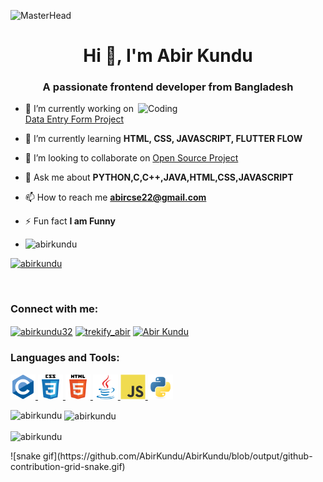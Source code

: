 



![MasterHead](https://cdn.dribbble.com/users/1245139/screenshots/4795849/barreirofreddy_tv_beachman.gif)
<h1 align="center">Hi 👋, I'm Abir Kundu</h1>
<h3 align="center" >A passionate frontend developer from Bangladesh</h3>
<img  align="right" alt="Coding" width ="300px" src="https://cdn.dribbble.com/users/525908/screenshots/3013825/coder.gif">




- 🔭 I’m currently working on [Data Entry Form Project](https://github.com/AbirKundu/Data-Entry-Form-Project)

- 🌱 I’m currently learning **HTML, CSS, JAVASCRIPT, FLUTTER FLOW**

- 👯 I’m looking to collaborate on [Open Source Project](https://github.com/TusharKesarwani/Front-End-Projects)

- 💬 Ask me about **PYTHON,C,C++,JAVA,HTML,CSS,JAVASCRIPT**

- 📫 How to reach me **abircse22@gmail.com**

- ⚡ Fun fact **I am Funny**
- <p align="left"> <img src="https://komarev.com/ghpvc/?username=abirkundu&label=Profile%20views&color=0e75b6&style=flat" alt="abirkundu" /> </p>

<p align="left"> <a href="https://github.com/ryo-ma/github-profile-trophy"><img src="https://github-profile-trophy.vercel.app/?username=abirkundu" alt="abirkundu" /></a> </p>

<p align="left"> <a href="https://twitter.com/" target="blank"><img src="https://img.shields.io/twitter/follow/?logo=twitter&style=for-the-badge" alt="" /></a> </p>

<h3 align="left">Connect with me:</h3>
<p align="left">
<a href="https://instagram.com/abirkundu32" target="blank"><img align="center" src="https://raw.githubusercontent.com/rahuldkjain/github-profile-readme-generator/master/src/images/icons/Social/instagram.svg" alt="abirkundu32" height="30" width="40" /></a>
<a href="https://www.youtube.com/c/trekify_abir" target="blank"><img align="center" src="https://raw.githubusercontent.com/rahuldkjain/github-profile-readme-generator/master/src/images/icons/Social/youtube.svg" alt="trekify_abir" height="30" width="40" /></a>
<a href="https://www.facebook.com/abir.kundu.9277" target="blank"><img align="center" src="https://brandlogos.net/wp-content/uploads/2021/04/facebook-icon.png" alt="Abir Kundu" height="50" width="50" /></a>
</p>

<h3 align="left">Languages and Tools:</h3>
<p align="left"> <a href="https://www.cprogramming.com/" target="_blank" rel="noreferrer"> <img src="https://raw.githubusercontent.com/devicons/devicon/master/icons/c/c-original.svg" alt="c" width="40" height="40"/> </a> <a href="https://www.w3schools.com/css/" target="_blank" rel="noreferrer"> <img src="https://raw.githubusercontent.com/devicons/devicon/master/icons/css3/css3-original-wordmark.svg" alt="css3" width="40" height="40"/> </a> <a href="https://www.w3.org/html/" target="_blank" rel="noreferrer"> <img src="https://raw.githubusercontent.com/devicons/devicon/master/icons/html5/html5-original-wordmark.svg" alt="html5" width="40" height="40"/> </a> <a href="https://www.java.com" target="_blank" rel="noreferrer"> <img src="https://raw.githubusercontent.com/devicons/devicon/master/icons/java/java-original.svg" alt="java" width="40" height="40"/> </a> <a href="https://developer.mozilla.org/en-US/docs/Web/JavaScript" target="_blank" rel="noreferrer"> <img src="https://raw.githubusercontent.com/devicons/devicon/master/icons/javascript/javascript-original.svg" alt="javascript" width="40" height="40"/> </a> <a href="https://www.python.org" target="_blank" rel="noreferrer"> <img src="https://raw.githubusercontent.com/devicons/devicon/master/icons/python/python-original.svg" alt="python" width="40" height="40"/> </a> </p>

<p><img align="left" src="https://github-readme-stats.vercel.app/api/top-langs?username=abirkundu&show_icons=true&locale=en&layout=compact" alt="abirkundu" /></p>

<p>&nbsp;<img align="center" src="https://github-readme-stats.vercel.app/api?username=abirkundu&show_icons=true&locale=en" alt="abirkundu" /></p>

<p><img align="center" src="https://github-readme-streak-stats.herokuapp.com/?user=abirkundu&" alt="abirkundu" /></p>
![snake gif](https://github.com/AbirKundu/AbirKundu/blob/output/github-contribution-grid-snake.gif)
